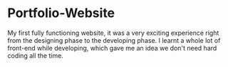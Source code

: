# Portfolio-Website
My first fully functioning website, it was a very exciting experience right from the designing phase to the developing phase. I learnt a whole lot of front-end while developing, which gave me an idea we don't need hard coding all the time. 
